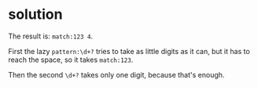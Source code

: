 # solution

The result is: `match:123 4`.

First the lazy `pattern:\d+?` tries to take as little digits as it can, but it has to reach the space, so it takes `match:123`.

Then the second `\d+?` takes only one digit, because that's enough.

